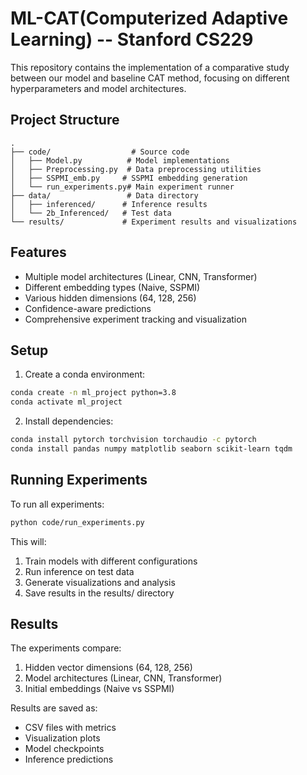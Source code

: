 # ML-CAT(Computerized Adaptive Learning)  -- Stanford CS229

This repository contains the implementation of a comparative study between our model and baseline CAT method, focusing on different hyperparameters and model architectures.

## Project Structure

```
.
├── code/                  # Source code
│   ├── Model.py          # Model implementations
│   ├── Preprocessing.py  # Data preprocessing utilities
│   ├── SSPMI_emb.py     # SSPMI embedding generation
│   └── run_experiments.py# Main experiment runner
├── data/                 # Data directory
│   ├── inferenced/      # Inference results
│   └── 2b_Inferenced/   # Test data
└── results/             # Experiment results and visualizations
```

## Features

- Multiple model architectures (Linear, CNN, Transformer)
- Different embedding types (Naive, SSPMI)
- Various hidden dimensions (64, 128, 256)
- Confidence-aware predictions
- Comprehensive experiment tracking and visualization

## Setup

1. Create a conda environment:
```bash
conda create -n ml_project python=3.8
conda activate ml_project
```

2. Install dependencies:
```bash
conda install pytorch torchvision torchaudio -c pytorch
conda install pandas numpy matplotlib seaborn scikit-learn tqdm
```

## Running Experiments

To run all experiments:
```bash
python code/run_experiments.py
```

This will:
1. Train models with different configurations
2. Run inference on test data
3. Generate visualizations and analysis
4. Save results in the results/ directory

## Results

The experiments compare:
1. Hidden vector dimensions (64, 128, 256)
2. Model architectures (Linear, CNN, Transformer)
3. Initial embeddings (Naive vs SSPMI)

Results are saved as:
- CSV files with metrics
- Visualization plots
- Model checkpoints
- Inference predictions 
